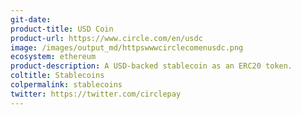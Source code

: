 ```yaml
---
git-date: 
product-title: USD Coin
product-url: https://www.circle.com/en/usdc
image: /images/output_md/httpswwwcirclecomenusdc.png
ecosystem: ethereum
product-description: A USD-backed stablecoin as an ERC20 token.
coltitle: Stablecoins
colpermalink: stablecoins
twitter: https://twitter.com/circlepay
---
```

